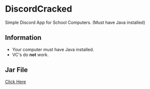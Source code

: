 # DiscordCracked
Simple Discord App for School Computers. (Must have Java installed)

## Information
- Your computer must have Java installed.
- VC's do **not** work.

## Jar File
[Click Here](https://github.com/SmallPlayz/DiscordCracked/tree/master/out/artifacts/DiscordCracked_jar)
